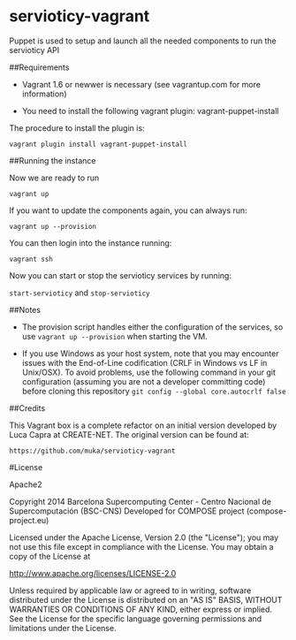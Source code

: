 servioticy-vagrant
==================

Puppet is used to setup and launch all the needed components to run the servioticy API


##Requirements
* Vagrant 1.6 or newwer is necessary (see vagrantup.com for more information)

* You need to install the following vagrant plugin: vagrant-puppet-install

The procedure to install the plugin is:

`vagrant plugin install vagrant-puppet-install`

##Running  the instance

Now we are ready to run

`vagrant up`

If you want to update the components again, you can always run:

`vagrant up --provision`


You can then login into the instance running:

`vagrant ssh`

Now you can start or stop the servioticy services by running:

`start-servioticy` and `stop-servioticy`

##Notes

- The provision script handles either the configuration of the services, so use
`vagrant up --provision` when starting the VM.

- If you use Windows as your host system, note that you may encounter issues with the End-of-Line codification (CRLF in Windows vs LF in Unix/OSX). To avoid problems, use the following command in your git configuration (assuming you are not a developer committing code) before cloning this repository
`git config --global core.autocrlf false`


##Credits

This Vagrant box is a complete refactor on an initial version developed by Luca Capra at CREATE-NET.
The original version can be found at:

`https://github.com/muka/servioticy-vagrant`


#License

Apache2

Copyright 2014 Barcelona Supercomputing Center - Centro Nacional de Supercomputación (BSC-CNS)
Developed for COMPOSE project (compose-project.eu)

Licensed under the Apache License, Version 2.0 (the "License");
you may not use this file except in compliance with the License.
You may obtain a copy of the License at

http://www.apache.org/licenses/LICENSE-2.0

Unless required by applicable law or agreed to in writing, software
distributed under the License is distributed on an "AS IS" BASIS,
WITHOUT WARRANTIES OR CONDITIONS OF ANY KIND, either express or implied.
See the License for the specific language governing permissions and
limitations under the License.
